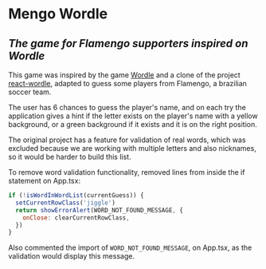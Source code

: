 # Mengo Wordle

## _The game for Flamengo supporters inspired on Wordle_

This game was inspired by the game <a href="https://www.nytimes.com/games/wordle/index.html">Wordle</a> and a clone of the project <a href="https://github.com/cwackerfuss/react-wordle">react-wordle</a>, adapted to guess some players from Flamengo, a brazilian soccer team.

The user has 6 chances to guess the player's name, and on each try the application gives a hint if the letter exists on the player's name with a yellow background, or a green background if it exists and it is on the right position.

The original project has a feature for validation of real words, which was excluded because we are working with multiple letters and also nicknames, so it would be harder to build this list.

To remove word validation functionality, removed lines from inside the if statement on App.tsx:

```js
if (!isWordInWordList(currentGuess)) {
  setCurrentRowClass('jiggle')
  return showErrorAlert(WORD_NOT_FOUND_MESSAGE, {
    onClose: clearCurrentRowClass,
  })
}
```

Also commented the import of `WORD_NOT_FOUND_MESSAGE`, on App.tsx, as the validation would display this message.
